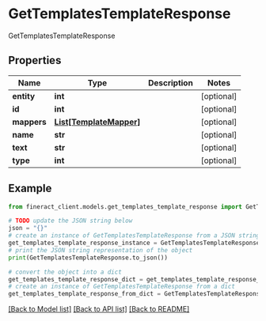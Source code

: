 # GetTemplatesTemplateResponse

GetTemplatesTemplateResponse

## Properties

Name | Type | Description | Notes
------------ | ------------- | ------------- | -------------
**entity** | **int** |  | [optional] 
**id** | **int** |  | [optional] 
**mappers** | [**List[TemplateMapper]**](TemplateMapper.md) |  | [optional] 
**name** | **str** |  | [optional] 
**text** | **str** |  | [optional] 
**type** | **int** |  | [optional] 

## Example

```python
from fineract_client.models.get_templates_template_response import GetTemplatesTemplateResponse

# TODO update the JSON string below
json = "{}"
# create an instance of GetTemplatesTemplateResponse from a JSON string
get_templates_template_response_instance = GetTemplatesTemplateResponse.from_json(json)
# print the JSON string representation of the object
print(GetTemplatesTemplateResponse.to_json())

# convert the object into a dict
get_templates_template_response_dict = get_templates_template_response_instance.to_dict()
# create an instance of GetTemplatesTemplateResponse from a dict
get_templates_template_response_from_dict = GetTemplatesTemplateResponse.from_dict(get_templates_template_response_dict)
```
[[Back to Model list]](../README.md#documentation-for-models) [[Back to API list]](../README.md#documentation-for-api-endpoints) [[Back to README]](../README.md)


